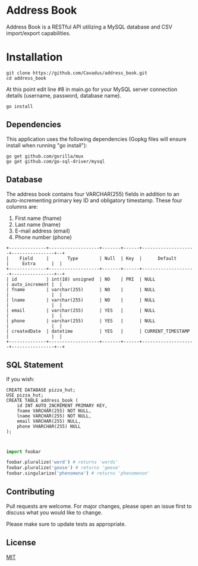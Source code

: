 # Address Book

Address Book is a RESTful API utilizing a MySQL database and CSV import/export capabilities.

# Installation

```
git clone https://github.com/Cavadus/address_book.git
cd address_book
```

At this point edit line #8 in main.go for your MySQL server connection details (username, password, database name).

```
go install
```

## Dependencies

This application uses the following dependencies (Gopkg files will ensure install when running "go install"):

```
go get github.com/gorilla/mux
go get github.com/go-sql-driver/mysql
```

## Database
The address book contains four VARCHAR(255) fields in addition to an auto-incrementing primary key ID and obligatory timestamp.  These four columns are:
1. First name (fname)
2. Last name (lname)
3. E-mail address (email)
4. Phone number (phone)
```
+--------------+-------------------+-------+------+--------------------+----------------+--+
|    Field     |       Type        | Null  | Key  |      Default       |     Extra      |  |
+--------------+-------------------+-------+------+--------------------+----------------+--+
| id           | int(10) unsigned  | NO    | PRI  | NULL               | auto_increment |  |
| fname        | varchar(255)      | NO    |      | NULL               |                |  |
| lname        | varchar(255)      | NO    |      | NULL               |                |  |
| email        | varchar(255)      | YES   |      | NULL               |                |  |
| phone        | varchar(255)      | YES   |      | NULL               |                |  |
| createdDate  | datetime          | YES   |      | CURRENT_TIMESTAMP  |                |  |
+--------------+-------------------+-------+------+--------------------+----------------+--+
```
## SQL Statement
If you wish:
```
CREATE DATABASE pizza_hut;
USE pizza_hut;
CREATE TABLE address_book (
    id INT AUTO_INCREMENT PRIMARY KEY,
    fname VARCHAR(255) NOT NULL,
    lname VARCHAR(255) NOT NULL,
    email VARCHAR(255) NULL,
    phone VHARCHAR(255) NULL
);
```

#	



```python
import foobar

foobar.pluralize('word') # returns 'words'
foobar.pluralize('goose') # returns 'geese'
foobar.singularize('phenomena') # returns 'phenomenon'
```

## Contributing
Pull requests are welcome. For major changes, please open an issue first to discuss what you would like to change.

Please make sure to update tests as appropriate.

## License
[MIT](https://choosealicense.com/licenses/mit/)
